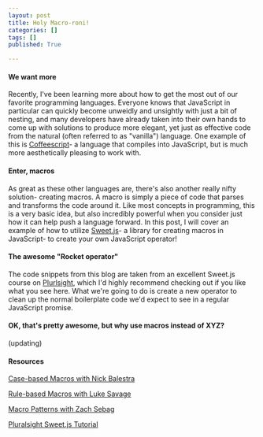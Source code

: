 ```yaml
---
layout: post
title: Holy Macro-roni!
categories: []
tags: []
published: True

---
```


#### We want more
Recently, I've been learning more about how to get the most out of our favorite programming languages. Everyone knows that JavaScript in particular can quickly become unweidly and unsightly with just a bit of nesting, and many developers have already taken into their own hands to come up with solutions to produce more elegant, yet just as effective code from the natural (often referred to as "vanilla") language. One example of this is [Coffeescript](http://coffeescript.org/)- a language that compiles into JavaScript, but is much more aesthetically pleasing to work with.

#### Enter, macros
As great as these other languages are, there's also another really nifty solution- creating macros. A macro is simply a piece of code that parses and transforms the code around it. Like most concepts in programming, this is a very basic idea, but also incredibly powerful when you consider just how it can help push a language forward. In this post, I will cover an example of how to utilize [Sweet.js](http://sweetjs.org/)- a library for creating macros in JavaScript- to create your own JavaScript operator!

#### The awesome "Rocket operator"
The code snippets from this blog are taken from an excellent Sweet.js course on [Plurlsight](http://www.pluralsight.com/courses/sweet-js-get-started), which I'd highly recommend checking out if you like what you see here. What we're going to do is create a new operator to clean up the normal boilerplate code we'd expect to see in a regular JavaScript promise.

#### OK, that's pretty awesome, but why use macros instead of XYZ?
(updating)

#### Resources
[Case-based Macros with Nick Balestra](http://nick.balestra.ch/2015/sweetjs-case-macros-for-javascript/)

[Rule-based Macros with Luke Savage](http://lukesavage.me/technical/2015/08/29/sweetjs-and-rule-based-macros/)

[Macro Patterns with Zach Sebag]()

[Pluralsight Sweet.js Tutorial](http://www.pluralsight.com/courses/sweet-js-get-started)